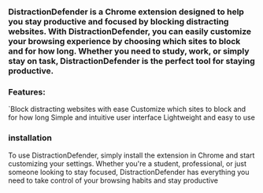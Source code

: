 ### DistractionDefender is a Chrome extension designed to help you stay productive and focused by blocking distracting websites. With DistractionDefender, you can easily customize your browsing experience by choosing which sites to block and for how long. Whether you need to study, work, or simply stay on task, DistractionDefender is the perfect tool for staying productive.

### Features:

`Block distracting websites with ease
Customize which sites to block and for how long
Simple and intuitive user interface
Lightweight and easy to use
### installation
To use DistractionDefender, simply install the extension in Chrome and start customizing your settings.
Whether you're a student, professional, or just someone looking to stay focused, DistractionDefender has everything you need to take control of your browsing habits and stay productive

